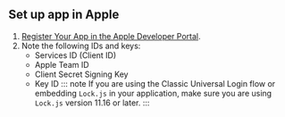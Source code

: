 ## Set up app in Apple
1. [Register Your App in the Apple Developer Portal](https://auth0.com/docs/connections/apple-siwa/set-up-apple). 
2. Note the following IDs and keys:
    * Services ID (Client ID)
    * Apple Team ID
    * Client Secret Signing Key
    * Key ID
::: note
If you are using the Classic Universal Login flow or embedding `Lock.js` in your application, make sure you are using `Lock.js` version 11.16 or later. 
:::
